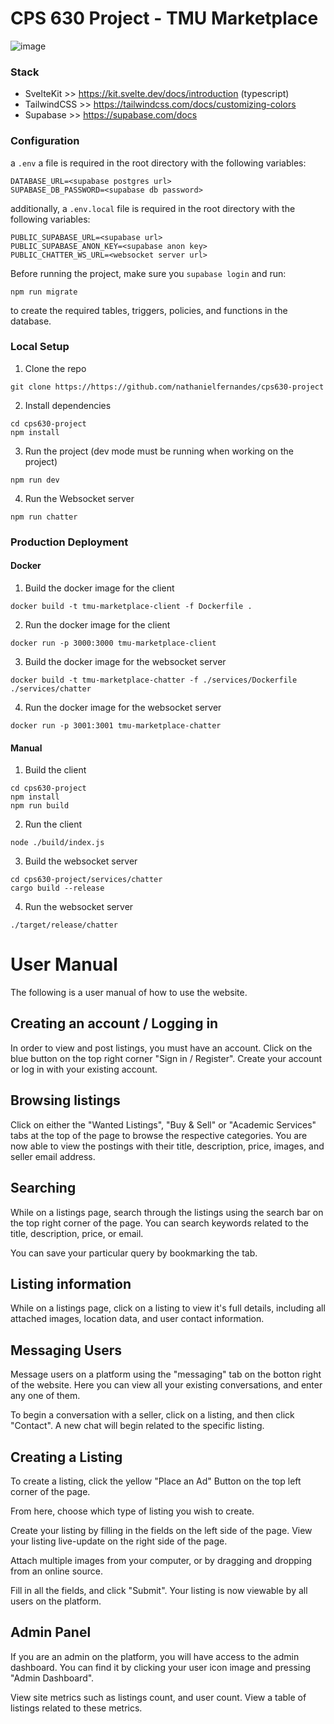 # CPS 630 Project - TMU Marketplace

![image](https://github.com/nathanielfernandes/cps630-project/assets/16618046/3cb877f6-b534-487a-b769-282f819bbffb)

### Stack

- SvelteKit >> https://kit.svelte.dev/docs/introduction (typescript)
- TailwindCSS >> https://tailwindcss.com/docs/customizing-colors
- Supabase >> https://supabase.com/docs

### Configuration

a `.env` a file is required in the root directory with the following variables:

```
DATABASE_URL=<supabase postgres url>
SUPABASE_DB_PASSWORD=<supabase db password>
```

additionally, a `.env.local` file is required in the root directory with the following variables:

```
PUBLIC_SUPABASE_URL=<supabase url>
PUBLIC_SUPABASE_ANON_KEY=<supabase anon key>
PUBLIC_CHATTER_WS_URL=<websocket server url>
```

Before running the project, make sure you `supabase login` and run:

```
npm run migrate
```

to create the required tables, triggers, policies, and functions in the database.

### Local Setup

1. Clone the repo

```
git clone https://https://github.com/nathanielfernandes/cps630-project
```

2. Install dependencies

```
cd cps630-project
npm install
```

3. Run the project (dev mode must be running when working on the project)

```
npm run dev
```

4. Run the Websocket server

```
npm run chatter
```

### Production Deployment

#### Docker

1. Build the docker image for the client

```
docker build -t tmu-marketplace-client -f Dockerfile .
```

2. Run the docker image for the client

```
docker run -p 3000:3000 tmu-marketplace-client
```

3. Build the docker image for the websocket server

```
docker build -t tmu-marketplace-chatter -f ./services/Dockerfile ./services/chatter
```

4. Run the docker image for the websocket server

```
docker run -p 3001:3001 tmu-marketplace-chatter
```

#### Manual

1. Build the client

```
cd cps630-project
npm install
npm run build
```

2. Run the client

```
node ./build/index.js
```

3. Build the websocket server

```
cd cps630-project/services/chatter
cargo build --release
```

4. Run the websocket server

```
./target/release/chatter
```

# User Manual

The following is a user manual of how to use the website.

## Creating an account / Logging in

In order to view and post listings, you must have an account. Click on the blue button on the top right corner "Sign in / Register". Create your account or log in with your existing account.

## Browsing listings

Click on either the "Wanted Listings", "Buy & Sell" or "Academic Services" tabs at the top of the page to browse the respective categories. You are now able to view the postings with their title, description, price, images, and seller email address.

## Searching

While on a listings page, search through the listings using the search bar on the top right corner of the page. You can search keywords related to the title, description, price, or email. 

You can save your particular query by bookmarking the tab.

## Listing information

While on a listings page, click on a listing to view it's full details, including all attached images, location data, and user contact information. 

## Messaging Users

Message users on a platform using the "messaging" tab on the botton right of the website. Here you can view all your existing conversations, and enter any one of them.

To begin a conversation with a seller, click on a listing, and then click "Contact". A new chat will begin related to the specific listing.


## Creating a Listing

To create a listing, click the yellow "Place an Ad" Button on the top left corner of the page.

From here, choose which type of listing you wish to create.

Create your listing by filling in the fields on the left side of the page. View your listing live-update on the right side of the page.

Attach multiple images from your computer, or by dragging and dropping from an online source. 

Fill in all the fields, and click "Submit". Your listing is now viewable by all users on the platform.

## Admin Panel
If you are an admin on the platform, you will have access to the admin dashboard. You can find it by clicking your user icon image and pressing "Admin Dashboard".

View site metrics such as listings count, and user count. View a table of listings related to these metrics.

